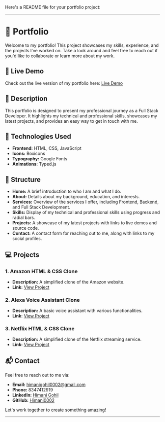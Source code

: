 Here's a README file for your portfolio project:

---

# 📁 Portfolio

Welcome to my portfolio! This project showcases my skills, experience, and the projects I've worked on. Take a look around and feel free to reach out if you'd like to collaborate or learn more about my work.

## 🌟 Live Demo

Check out the live version of my portfolio here: [Live Demo](#)

## 📝 Description

This portfolio is designed to present my professional journey as a Full Stack Developer. It highlights my technical and professional skills, showcases my latest projects, and provides an easy way to get in touch with me.

## 🔧 Technologies Used

- **Frontend:** HTML, CSS, JavaScript
- **Icons:** Boxicons
- **Typography:** Google Fonts
- **Animations:** Typed.js

## 📂 Structure

- **Home:** A brief introduction to who I am and what I do.
- **About:** Details about my background, education, and interests.
- **Services:** Overview of the services I offer, including Frontend, Backend, and Full Stack Development.
- **Skills:** Display of my technical and professional skills using progress and radial bars.
- **Projects:** A showcase of my latest projects with links to live demos and source code.
- **Contact:** A contact form for reaching out to me, along with links to my social profiles.

## 💻 Projects

### 1. **Amazon HTML & CSS Clone**
   - **Description:** A simplified clone of the Amazon website.
   - **Link:** [View Project](https://66bdfbbb03377a250ff25c49--strong-pixie-b4d00e.netlify.app/)

### 2. **Alexa Voice Assistant Clone**
   - **Description:** A basic voice assistant with various functionalities.
   - **Link:** [View Project](https://github.com/Himani0002/Alexa.git)

### 3. **Netflix HTML & CSS Clone**
   - **Description:** A simplified clone of the Netflix streaming service.
   - **Link:** [View Project](https://66bdfc1003377a250ff25dc2--melodious-gnome-f56f0c.netlify.app/)

## 📬 Contact

Feel free to reach out to me via:

- **Email:** himanigohil0002@gmail.com
- **Phone:** 8347412919
- **LinkedIn:** [Himani Gohil](https://www.linkedin.com/in/himani-gohil/)
- **GitHub:** [Himani0002](https://github.com/Himani0002)

Let's work together to create something amazing!

---
